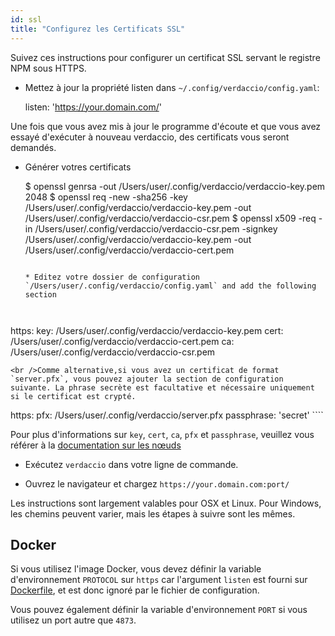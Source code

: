 ```yaml
---
id: ssl
title: "Configurez les Certificats SSL"
---
```

Suivez ces instructions pour configurer un certificat SSL servant le registre NPM sous HTTPS.

* Mettez à jour la propriété listen dans `~/.config/verdaccio/config.yaml`:

    listen: 'https://your.domain.com/'
    

Une fois que vous avez mis à jour le programme d'écoute et que vous avez essayé d'exécuter à nouveau verdaccio, des certificats vous seront demandés.

* Générer votres certificats

     $ openssl genrsa -out /Users/user/.config/verdaccio/verdaccio-key.pem 2048
     $ openssl req -new -sha256 -key /Users/user/.config/verdaccio/verdaccio-key.pem -out /Users/user/.config/verdaccio/verdaccio-csr.pem
     $ openssl x509 -req -in /Users/user/.config/verdaccio/verdaccio-csr.pem -signkey /Users/user/.config/verdaccio/verdaccio-key.pem -out /Users/user/.config/verdaccio/verdaccio-cert.pem
     ````
    
    * Editez votre dossier de configuration `/Users/user/.config/verdaccio/config.yaml` and add the following section
    
    

https: key: /Users/user/.config/verdaccio/verdaccio-key.pem cert: /Users/user/.config/verdaccio/verdaccio-cert.pem ca: /Users/user/.config/verdaccio/verdaccio-csr.pem

    <br />Comme alternative,si vous avez un certificat de format `server.pfx`, vous pouvez ajouter la section de configuration suivante. La phrase secrète est facultative et nécessaire uniquement si le certificat est crypté.
    
    

https: pfx: /Users/user/.config/verdaccio/server.pfx passphrase: 'secret' ````

Pour plus d'informations sur `key`, `cert`, `ca`, `pfx` et `passphrase`, veuillez vous référer à la [documentation sur les nœuds](https://nodejs.org/api/tls.html#tls_tls_createsecurecontext_options)

* Exécutez `verdaccio` dans votre ligne de commande.

* Ouvrez le navigateur et chargez `https://your.domain.com:port/`

Les instructions sont largement valables pour OSX et Linux. Pour Windows, les chemins peuvent varier, mais les étapes à suivre sont les mêmes.

## Docker

Si vous utilisez l'image Docker, vous devez définir la variable d'environnement `PROTOCOL` sur `https` car l'argument `listen` est fourni sur [Dockerfile](https://github.com/verdaccio/verdaccio/blob/master/Dockerfile#L43), et est donc ignoré par le fichier de configuration.

Vous pouvez également définir la variable d'environnement `PORT` si vous utilisez un port autre que `4873`.